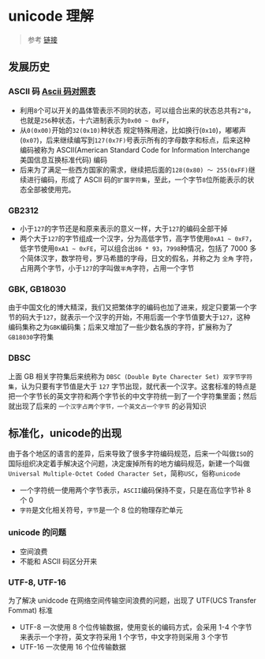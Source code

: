 # unicode 理解

> 参考 [链接](https://www.zhihu.com/question/23374078)

## 发展历史

### ASCII 码 [Ascii 码对照表](http://www.asciitable.com)

* 利用`8`个可以开关的晶体管表示不同的状态，可以组合出来的状态总共有`2^8`，也就是`256`种状态，十六进制表示为`0x00 ~ 0xFF`，
* 从`0(0x00)`开始的`32(0x10)`种状态 规定特殊用途，比如换行(`0x10`)，嘟嘟声(`0x07`)，后来继续编写到`127(0x7F)`号表示所有的字母数字和标点，后来这种编码被称为 ASCII(American Standard Code for Information Interchange 美国信息互换标准代码) 编码
* 后来为了满足一些西方国家的需求，继续把后面的`128(0x80) ～ 255(0xFF)`继续进行编码，形成了 ASCII 码的`扩展字符集`，至此，一个字节`8`位所能表示的状态全部被使用完。

### GB2312

* 小于`127`的字节还是和原来表示的意义一样，大于`127`的编码全部干掉
* 两个大于`127`的字节组成一个汉字，分为高低字节，高字节使用`0xA1 ~ 0xF7`，低字节使用`0xA1 ~ 0xFE`，可以组合出`86 * 93`，`7998`种情况，包括了 7000 多个简体汉字，数学符号，罗马希腊的字母，日文的假名，并称之为 `全角` 字符，占用两个字节，小于`127`的字叫做`半角`字符，占用一个字节

### GBK, GB18030

由于中国文化的博大精深，我们又把繁体字的编码也加了进来，规定只要第一个字节的码大于`127`，就表示一个汉字的开始，不用后面一个字节值要大于`127`，这种编码集称之为`GBK`编码集；后来又增加了一些少数名族的字符，扩展称为了`GB18030`字符集

### DBSC

上面 GB 相关字符集后来统称为 `DBSC (Double Byte Charecter Set) 双字节字符集`，认为只要有字节值是大于 `127` 字节出现，就代表一个汉字。这套标准的特点是把一个字节长的英文字符和两个字节长的中文字符统一到了一个字符集里面；然后就出现了后来的 `一个汉字占两个字节，一个英文占一个字节` 的必背知识

## 标准化，unicode的出现

由于各个地区的语言的差异，后来导致了很多字符编码规范，后来一个叫做`ISO`的国际组织决定着手解决这个问题，决定废掉所有的地方编码规范，新建一个叫做`Universal Multiple-Octet Coded Character Set`，简称`USC`，俗称`unicode`

* 一个字符统一使用两个字节表示，`ASCII`编码保持不变，只是在高位字节补 8 个 0
* `字符`是文化相关符号，`字节`是一个 8 位的物理存贮单元

### unicode 的问题

* 空间浪费
* 不能和 ASCII 码区分开来

### UTF-8, UTF-16

为了解决 unidcode 在网络空间传输空间浪费的问题，出现了 UTF(UCS Transfer Fommat) 标准

* UTF-8 一次使用 8 个位传输数据，使用变长的编码方式，会采用 1-4 个字节来表示一个字符，英文字符采用 1 个字节，中文字符则采用 3 个字节
* UTF-16 一次使用 16 个位传输数据